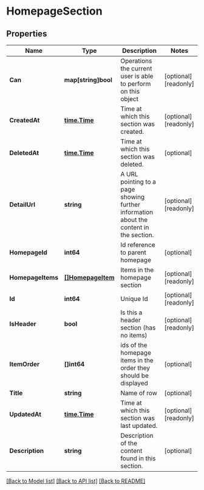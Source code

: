 # HomepageSection

## Properties

Name | Type | Description | Notes
------------ | ------------- | ------------- | -------------
**Can** | **map[string]bool** | Operations the current user is able to perform on this object | [optional] [readonly] 
**CreatedAt** | [**time.Time**](time.Time.md) | Time at which this section was created. | [optional] [readonly] 
**DeletedAt** | [**time.Time**](time.Time.md) | Time at which this section was deleted. | [optional] 
**DetailUrl** | **string** | A URL pointing to a page showing further information about the content in the section. | [optional] [readonly] 
**HomepageId** | **int64** | Id reference to parent homepage | [optional] 
**HomepageItems** | [**[]HomepageItem**](HomepageItem.md) | Items in the homepage section | [optional] [readonly] 
**Id** | **int64** | Unique Id | [optional] [readonly] 
**IsHeader** | **bool** | Is this a header section (has no items) | [optional] [readonly] 
**ItemOrder** | **[]int64** | ids of the homepage items in the order they should be displayed | [optional] 
**Title** | **string** | Name of row | [optional] 
**UpdatedAt** | [**time.Time**](time.Time.md) | Time at which this section was last updated. | [optional] [readonly] 
**Description** | **string** | Description of the content found in this section. | [optional] 

[[Back to Model list]](../README.md#documentation-for-models) [[Back to API list]](../README.md#documentation-for-api-endpoints) [[Back to README]](../README.md)


